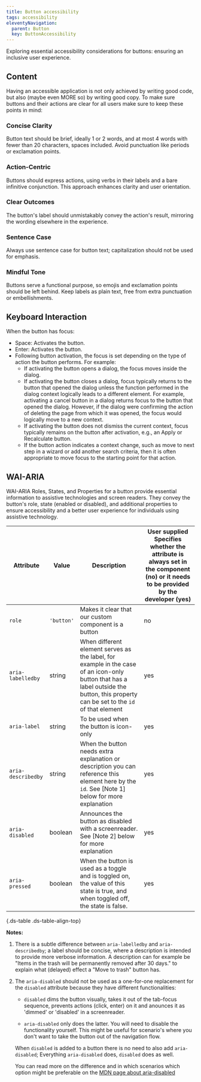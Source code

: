 ```yaml
---
title: Button accessibility
tags: accessibility
eleventyNavigation:
  parent: Button
  key: ButtonAccessibility
---
```


<section>
Exploring essential accessibility considerations for buttons: ensuring an inclusive user experience.
</section>

<section>

## Content
Having an accessible application is not only achieved by writing good code, but also (maybe even MORE so) by writing good copy. To make sure buttons and their actions are clear for all users make sure to keep these points in mind:

### Concise Clarity
Button text should be brief, ideally 1 or 2 words, and at most 4 words with fewer than 20 characters, spaces included. Avoid punctuation like periods or exclamation points.

### Action-Centric
Buttons should express actions, using verbs in their labels and a bare infinitive conjunction. This approach enhances clarity and user orientation.

### Clear Outcomes
The button's label should unmistakably convey the action's result, mirroring the wording elsewhere in the experience.

### Sentence Case
Always use sentence case for button text; capitalization should not be used for emphasis.

### Mindful Tone
Buttons serve a functional purpose, so emojis and exclamation points should be left behind. Keep labels as plain text, free from extra punctuation or embellishments.

</section>

<section>

## Keyboard Interaction
When the button has focus:

- Space: Activates the button.
- Enter: Activates the button.
- Following button activation, the focus is set depending on the type of action the button performs. For example:
  - If activating the button opens a dialog, the focus moves inside the dialog.
  - If activating the button closes a dialog, focus typically returns to the button that opened the dialog unless the function performed in the dialog context logically leads to a different element. For example, activating a cancel button in a dialog returns focus to the button that opened the dialog. However, if the dialog were confirming the action of deleting the page from which it was opened, the focus would logically move to a new context.
  - If activating the button does not dismiss the current context, focus typically remains on the button after activation, e.g., an Apply or Recalculate button.
  - If the button action indicates a context change, such as move to next step in a wizard or add another search criteria, then it is often appropriate to move focus to the starting point for that action.

</section>

<section>

## WAI-ARIA

WAI-ARIA Roles, States, and Properties for a button provide essential information to assistive technologies and screen readers. They convey the button's role, state (enabled or disabled), and additional properties to ensure accessibility and a better user experience for individuals using assistive technology.

|Attribute | Value | Description | User supplied <sl-icon name="info" aria-describedby="tooltip1" size="md"></sl-icon><sl-tooltip id="tooltip1">Specifies whether the attribute is always set in the component (no) or it needs to be provided by the developer (yes)</sl-tooltip>|
|-|-|-|-|
|`role`	|`'button'`|Makes it clear that our custom component is a button |no|
|`aria-labelledby`|string| When different element serves as the label, for example in the case of an icon-only button that has a label outside the button, this property can be set to the `id` of that element|yes|
|`aria-label`|string|To be used when the button is icon-only|yes|
|`aria-describedby`|string| When the button needs extra explanation or description you can reference this element here by the `id`. See [Note 1] below for more explanation| yes|
|`aria-disabled`| boolean| Announces the button as disabled with a screenreader. See [Note 2] below for more explanation| yes|
|`aria-pressed`| boolean | When the button is used as a toggle and is toggled on, the value of this state is true, and when toggled off, the state is false.| yes|

{.ds-table .ds-table-align-top}

**Notes:** 
1. There is a subtle difference between `aria-labelledby` and `aria-describedby`; a label should be concise, where a description is intended to provide more verbose information. A description can for example be "Items in the trash will be permanently removed after 30 days." to explain what (delayed) effect a "Move to trash" button has.
1. The `aria-disabled` should not be used as a one-for-one replacement for the `disabled` attribute because they have different functionalities:

    - `disabled` dims the button visually, takes it out of the tab-focus sequence, prevents actions (click, enter) on it and anounces it as 'dimmed' or 'disabled' in a screenreader. 

    - `aria-disabled` only does the latter. You will need to disable the functionality yourself. This might be useful for scenario's where you don't want to take the button out of the navigation flow. 

    When `disabled` is added to a button there is no need to also add `aria-disabled`; Everything `aria-disabled` does, `disabled` does as well.

    You can read more on the difference and in which scenarios which option might be preferable on the [MDN page about aria-disabled](https://developer.mozilla.org/en-US/docs/Web/Accessibility/ARIA/Attributes/aria-disabled)

</section>


